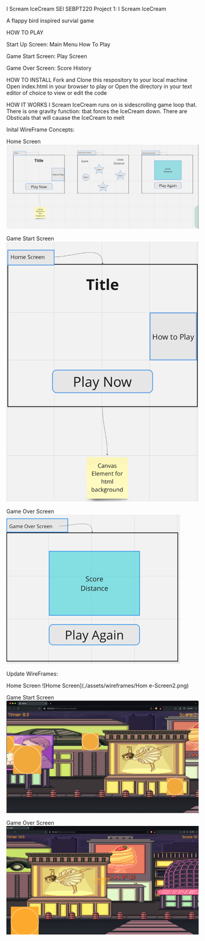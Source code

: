 I Scream IceCream
SEI SEBPT220 Project 1: I Scream IceCream

A flappy bird inspired survial game

HOW TO PLAY

Start Up Screen:
Main Menu
How To Play

Game Start Screen:
Play Screen

Game Over Screen:
Score History

HOW TO INSTALL
Fork and Clone this respository to your local machine
Open index.html in your browser to play or
Open the directory in your text editor of choice to view or edit the code

HOW IT WORKS
I Scream IceCream runs on is sidescrolling game loop that. There is one gravity function: tbat forces the IceCream down. There are Obsticals that will cauase the IceCream to melt

Inital WireFrame Concepts:

Home Screen
![Home Screen](./assets/wireframes/Home-Screen.png)

Game Start Screen
![Game Start Screen](./assets/wireframes/Game-StartScreen.png)

Game Over Screen
![Game Over Screen](./assets/wireframes/Game-OverScreen.png)

Update WireFrames:

Home Screen
![Home Screen](./assets/wireframes/Hom e-Screen2.png)

Game Start Screen
![Game Start Screen](./assets/wireframes/Game-Active.png)

Game Over Screen
![Game Over Screen](./assets/wireframes/Game-OverScreen2.png)
